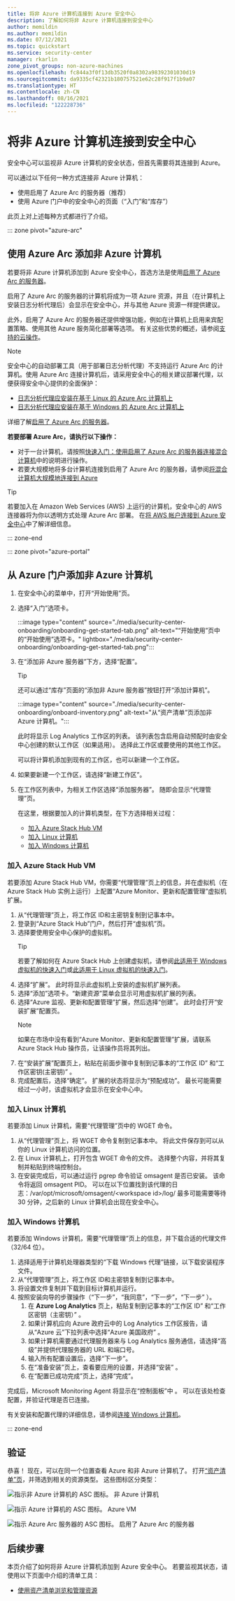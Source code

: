 ```yaml
---
title: 将非 Azure 计算机连接到 Azure 安全中心
description: 了解如何将非 Azure 计算机连接到安全中心
author: memildin
ms.author: memildin
ms.date: 07/12/2021
ms.topic: quickstart
ms.service: security-center
manager: rkarlin
zone_pivot_groups: non-azure-machines
ms.openlocfilehash: fc844a3f0f13db3520f0a8302a98392301030d19
ms.sourcegitcommit: da9335cf42321b180757521e62c28f917f1b9a07
ms.translationtype: HT
ms.contentlocale: zh-CN
ms.lasthandoff: 08/16/2021
ms.locfileid: "122228736"
---
```

# <a name="connect-your-non-azure-machines-to-security-center"></a>将非 Azure 计算机连接到安全中心

安全中心可以监视非 Azure 计算机的安全状态，但首先需要将其连接到 Azure。

可以通过以下任何一种方式连接非 Azure 计算机：

- 使用启用了 Azure Arc 的服务器（推荐）
- 使用 Azure 门户中的安全中心的页面（“入门”和“库存”）

此页上对上述每种方式都进行了介绍。

::: zone pivot="azure-arc"

## <a name="add-non-azure-machines-with-azure-arc"></a>使用 Azure Arc 添加非 Azure 计算机

若要将非 Azure 计算机添加到 Azure 安全中心，首选方法是使用[启用了 Azure Arc 的服务器](../azure-arc/servers/overview.md)。

启用了 Azure Arc 的服务器的计算机将成为一项 Azure 资源，并且（在计算机上安装日志分析代理后）会显示在安全中心，并与其他 Azure 资源一样提供建议。

此外，启用了 Azure Arc 的服务器还提供增强功能，例如在计算机上启用来宾配置策略、使用其他 Azure 服务简化部署等选项。 有关这些优势的概述，请参阅[支持的云操作](../azure-arc/servers/overview.md#supported-cloud-operations)。

> [!NOTE]
> 安全中心的自动部署工具（用于部署日志分析代理）不支持运行 Azure Arc 的计算机。使用 Azure Arc 连接计算机后，请采用安全中心的相关建议部署代理，以便获得安全中心提供的全面保护：
>
> - [日志分析代理应安装在基于 Linux 的 Azure Arc 计算机上](https://portal.azure.com/#blade/Microsoft_Azure_Security/RecommendationsBlade/assessmentKey/720a3e77-0b9a-4fa9-98b6-ddf0fd7e32c1)
> - [日志分析代理应安装在基于 Windows 的 Azure Arc 计算机上](https://portal.azure.com/#blade/Microsoft_Azure_Security/RecommendationsBlade/assessmentKey/27ac71b1-75c5-41c2-adc2-858f5db45b08)

详细了解[启用了 Azure Arc 的服务器](../azure-arc/servers/overview.md)。

**若要部署 Azure Arc，请执行以下操作：**

- 对于一台计算机，请按照[快速入门：使用启用了 Azure Arc 的服务器连接混合计算机](../azure-arc/servers/learn/quick-enable-hybrid-vm.md)中的说明进行操作。
- 若要大规模地将多台计算机连接到启用了 Azure Arc 的服务器，请参阅[将混合计算机大规模地连接到 Azure](../azure-arc/servers/onboard-service-principal.md)

> [!TIP]
> 若要加入在 Amazon Web Services (AWS) 上运行的计算机，安全中心的 AWS 连接器将为你以透明方式处理 Azure Arc 部署。 在[将 AWS 帐户连接到 Azure 安全中心](quickstart-onboard-aws.md)中了解详细信息。

::: zone-end

::: zone pivot="azure-portal"

## <a name="add-non-azure-machines-from-the-azure-portal"></a>从 Azure 门户添加非 Azure 计算机

1. 在安全中心的菜单中，打开“开始使用”页。
1. 选择“入门”选项卡。

    :::image type="content" source="./media/security-center-onboarding/onboarding-get-started-tab.png" alt-text="“开始使用”页中的“开始使用”选项卡。" lightbox="./media/security-center-onboarding/onboarding-get-started-tab.png":::

1. 在“添加非 Azure 服务器”下方，选择“配置”。

    > [!TIP]
    > 还可以通过“库存”页面的“添加非 Azure 服务器”按钮打开“添加计算机”。
    > 
    > :::image type="content" source="./media/security-center-onboarding/onboard-inventory.png" alt-text="从“资产清单”页添加非 Azure 计算机。":::

    此时将显示 Log Analytics 工作区的列表。 该列表包含启用自动预配时由安全中心创建的默认工作区（如果适用）。 选择此工作区或要使用的其他工作区。

    可以将计算机添加到现有的工作区，也可以新建一个工作区。

1. 如果要新建一个工作区，请选择“新建工作区”。

1. 在工作区列表中，为相关工作区选择“添加服务器”。
    随即会显示“代理管理”页。

    在这里，根据要加入的计算机类型，在下方选择相关过程：

    - [加入 Azure Stack Hub VM](#onboard-your-azure-stack-hub-vms)
    - [加入 Linux 计算机](#onboard-your-linux-machines)
    - [加入 Windows 计算机](#onboard-your-windows-machines)

### <a name="onboard-your-azure-stack-hub-vms"></a>加入 Azure Stack Hub VM

若要添加 Azure Stack Hub VM，你需要“代理管理”页上的信息，并在虚拟机（在 Azure Stack Hub 实例上运行）上配置“Azure Monitor、更新和配置管理”虚拟机扩展。

1. 从“代理管理”页上，将工作区 ID和主密钥复制到记事本中。
1. 登录到“Azure Stack Hub”门户，然后打开“虚拟机”页。
1. 选择要使用安全中心保护的虚拟机。
    >[!TIP]
    > 若要了解如何在 Azure Stack Hub 上创建虚拟机，请参阅[此适用于 Windows 虚拟机的快速入门](/azure-stack/user/azure-stack-quick-windows-portal)或[此适用于 Linux 虚拟机的快速入门](/azure-stack/user/azure-stack-quick-linux-portal)。
1. 选择“扩展”。 此时将显示此虚拟机上安装的虚拟机扩展列表。
1. 选择“添加”选项卡。“新建资源”菜单会显示可用虚拟机扩展的列表。
1. 选择“Azure 监视、更新和配置管理”扩展，然后选择“创建”。  此时会打开“安装扩展”配置页。
    >[!NOTE]
    > 如果在市场中没有看到“Azure Monitor、更新和配置管理”扩展，请联系 Azure Stack Hub 操作员，让该操作员将其列出。
1. 在“安装扩展”配置页上，粘贴在前面步骤中复制到记事本的“工作区 ID” 和“工作区密钥(主密钥)”  。
1. 完成配置后，选择“确定”。 扩展的状态将显示为“预配成功”。 最长可能需要经过一小时，该虚拟机才会显示在安全中心中。

### <a name="onboard-your-linux-machines"></a>加入 Linux 计算机

若要添加 Linux 计算机，需要“代理管理”页中的 WGET 命令。

1. 从“代理管理”页上，将 WGET 命令复制到记事本中。 将此文件保存到可以从你的 Linux 计算机访问的位置。
1. 在 Linux 计算机上，打开包含 WGET 命令的文件。 选择整个内容，并将其复制并粘贴到终端控制台。
1. 在安装完成后，可以通过运行 pgrep 命令验证 omsagent 是否已安装。 该命令将返回 omsagent PID。
    可以在以下位置找到该代理的日志：/var/opt/microsoft/omsagent/\<workspace id>/log/ 最多可能需要等待 30 分钟，之后新的 Linux 计算机会出现在安全中心。

### <a name="onboard-your-windows-machines"></a>加入 Windows 计算机

若要添加 Windows 计算机，需要“代理管理”页上的信息，并下载合适的代理文件（32/64 位）。
1. 选择适用于计算机处理器类型的“下载 Windows 代理”链接，以下载安装程序文件。
1. 从“代理管理”页上，将工作区 ID和主密钥复制到记事本中。
1. 将设置文件复制并下载到目标计算机并运行。
1. 按照安装向导的步骤操作（“下一步”，“我同意”，“下一步”，“下一步”   ）。
    1. 在 **Azure Log Analytics** 页上，粘贴复制到记事本的“工作区 ID” 和“工作区密钥（主密钥）” 。
    1. 如果计算机应向 Azure 政府云中的 Log Analytics 工作区报告，请从“Azure 云”下拉列表中选择“Azure 美国政府” 。
    1. 如果计算机需要通过代理服务器来与 Log Analytics 服务通信，请选择“高级”并提供代理服务器的 URL 和端口号。
    1. 输入所有配置设置后，选择“下一步”。
    1. 在“准备安装”页上，查看要应用的设置，并选择“安装” 。
    1. 在“配置已成功完成”页上，选择“完成”。

完成后，Microsoft Monitoring Agent 将显示在“控制面板”中 。 可以在该处检查配置，并验证代理是否已连接。

有关安装和配置代理的详细信息，请参阅[连接 Windows 计算机](../azure-monitor/agents/agent-windows.md#install-agent-using-setup-wizard)。

::: zone-end

## <a name="verifying"></a>验证

恭喜！ 现在，可以在同一个位置查看 Azure 和非 Azure 计算机了。 打开[“资产清单”页](asset-inventory.md)，并筛选到相关的资源类型。 这些图标区分类型：

  ![指示非 Azure 计算机的 ASC 图标。](./media/quick-onboard-linux-computer/security-center-monitoring-icon1.png) 非 Azure 计算机

  ![指示 Azure 计算机的 ASC 图标。](./media/quick-onboard-linux-computer/security-center-monitoring-icon2.png) Azure VM

  ![指示 Azure Arc 服务器的 ASC 图标。](./media/quick-onboard-linux-computer/arc-enabled-machine-icon.png) 启用了 Azure Arc 的服务器

## <a name="next-steps"></a>后续步骤

本页介绍了如何将非 Azure 计算机添加到 Azure 安全中心。 若要监视其状态，请使用以下页面中介绍的清单工具：

- [使用资产清单浏览和管理资源](asset-inventory.md)
